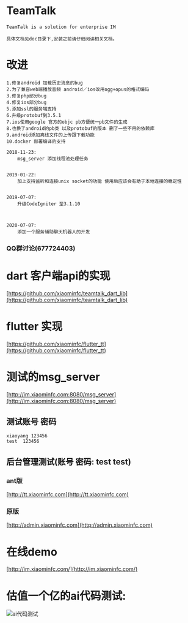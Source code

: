 # TeamTalk
	TeamTalk is a solution for enterprise IM
	
	具体文档见doc目录下,安装之前请仔细阅读相关文档。

# 改进

~~~~
1.修复android 加载历史消息的bug
2.为了兼容web端播放音频 android／ios改用ogg+opus的格式编码
3.修复php部分bug
4.修复ios部分bug
5.添加ssl的服务端支持
6.升级protobuf到3.5.1
7.ios使用google 官方的objc pb方便统一pb文件的生成
8.也换了android的pb类 以及protobuf的版本 删了一些不用的依赖库
9.android添加离线文件的上传跟下载功能
10.docker 部署编译的支持
~~~~

~~~~
2018-11-23:
	msg_server 添加线程池处理任务


2019-01-22:
	加上支持监听和连接unix socket的功能 使用后应该会有助于本地连接的稳定性


2019-07-07:
	升级CodeIgniter 至3.1.10



2020-07-07:
	添加一个服务辅助聊天机器人的开发

~~~~

### QQ群讨论(677724403)



# dart 客户端api的实现

[https://github.com/xiaominfc/teamtalk_dart_lib](https://github.com/xiaominfc/teamtalk_dart_lib)


# flutter 实现
[https://github.com/xiaominfc/flutter_tt](https://github.com/xiaominfc/flutter_tt)

# 测试的msg_server

[http://im.xiaominfc.com:8080/msg_server](http://im.xiaominfc.com:8080/msg_server)

## 测试账号 密码
~~~~
xiaoyang 123456
test  123456
~~~~

## 后台管理测试(账号 密码: test test)

### ant版
[http://tt.xiaominfc.com](http://tt.xiaominfc.com)


### 原版
[http://admin.xiaominfc.com](http://admin.xiaominfc.com)




# 在线demo

[http://im.xiaominfc.com/](http://im.xiaominfc.com/)


# 估值一个亿的ai代码测试:
![ai代码测试](https://raw.githubusercontent.com/xiaominfc/TeamTalk/master/android_test_ai.png)



